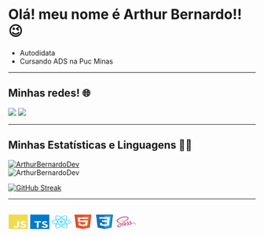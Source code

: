 # Olá! meu nome é Arthur Bernardo!! :wink:

<ul>
    <li>Autodidata</li>
    <li>Cursando ADS na Puc Minas</li>
</ul>

---

## Minhas redes! :globe_with_meridians:

<a href="https://www.instagram.com/arthur_bernardoxds/" target="_blank"><img src="https://img.shields.io/badge/-Instagram-%23E4405F?style=for-the-badge&logo=instagram&logoColor=white" target="_blank"></a>
<a href="https://www.linkedin.com/in/arthur-bernardo-a636b3180/" target="_blank"><img src="https://img.shields.io/badge/-LinkedIn-%230077B5?style=for-the-badge&logo=linkedin&logoColor=white" target="_blank"></a>

---

## Minhas Estatísticas e Linguagens 👨‍💻

[![ArthurBernardoDev](https://github-readme-stats.vercel.app/api?username=ArthurBernardoDev&show_icons=true&theme=dark)](https://github.com/ArthurBernardoDev) <br/>
![ArthurBernardoDev](https://github-readme-stats.vercel.app/api/top-langs/?username=ArthurBernardoDev&langs_count=6&theme=dark&layout=compact)<br/>

[![GitHub Streak](https://github-readme-streak-stats.herokuapp.com/?user=ArthurBernardoDev&theme=dark)](https://git.io/streak-stats)<br/>


---

<div style="display: inline_block"><br>
  <img align="center" alt="Arthur-Js" height="30" width="40" src="https://raw.githubusercontent.com/devicons/devicon/master/icons/javascript/javascript-plain.svg">
  <img align="center" alt="Arthur-Ts" height="30" width="40" src="https://raw.githubusercontent.com/devicons/devicon/master/icons/typescript/typescript-plain.svg">
  <img align="center" alt="Arthur-React" height="30" width="40" src="https://raw.githubusercontent.com/devicons/devicon/master/icons/react/react-original.svg">
  <img align="center" alt="Arthur-HTML" height="30" width="40" src="https://raw.githubusercontent.com/devicons/devicon/master/icons/html5/html5-original.svg">
  <img align="center" alt="Arthur-CSS" height="30" width="40" src="https://raw.githubusercontent.com/devicons/devicon/master/icons/css3/css3-original.svg">
    <img align="center" alt="Arthur-SASS" height="30" width="40" src="https://raw.githubusercontent.com/devicons/devicon/master/icons/sass/sass-original.svg">
</div>
